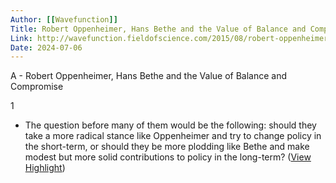 ```yaml
---
Author: [[Wavefunction]]
Title: Robert Oppenheimer, Hans Bethe and the Value of Balance and Compromise
Link: http://wavefunction.fieldofscience.com/2015/08/robert-oppenheimer-hans-bethe-and-value.html?m=1
Date: 2024-07-06
---
```

A - Robert Oppenheimer, Hans Bethe and the Value of Balance and Compromise

1
- The question before many of them would be the following: should they take a more radical stance like Oppenheimer and try to change policy in the short-term, or should they be more plodding like Bethe and make modest but more solid contributions to policy in the long-term? ([View Highlight](https://read.readwise.io/read/01gv3mjv1h1zwk9t3hs9ax124d))
